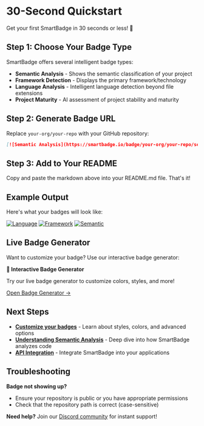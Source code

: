 # 30-Second Quickstart

Get your first SmartBadge in 30 seconds or less! 🚀

## Step 1: Choose Your Badge Type

SmartBadge offers several intelligent badge types:

- **Semantic Analysis** - Shows the semantic classification of your project
- **Framework Detection** - Displays the primary framework/technology
- **Language Analysis** - Intelligent language detection beyond file extensions
- **Project Maturity** - AI assessment of project stability and maturity

## Step 2: Generate Badge URL

Replace `your-org/your-repo` with your GitHub repository:

```markdown
[![Semantic Analysis](https://smartbadge.io/badge/your-org/your-repo/semantic.svg)](https://smartbadge.io)
```

## Step 3: Add to Your README

Copy and paste the markdown above into your README.md file. That's it!

## Example Output

Here's what your badges will look like:

[![Language](https://smartbadge.io/badge/facebook/react/language.svg)](https://smartbadge.io)
[![Framework](https://smartbadge.io/badge/facebook/react/framework.svg)](https://smartbadge.io)
[![Semantic](https://smartbadge.io/badge/facebook/react/semantic.svg)](https://smartbadge.io)

## Live Badge Generator

Want to customize your badge? Use our interactive badge generator:

<div className="interactive-example">
  <p><strong>🎨 Interactive Badge Generator</strong></p>
  <p>Try our live badge generator to customize colors, styles, and more!</p>
  <a href="../interactive/badge-generator" className="smartbadge-button">
    Open Badge Generator →
  </a>
</div>

## Next Steps

- **[Customize your badges](../guides/badge-customization)** - Learn about styles, colors, and advanced options
- **[Understanding Semantic Analysis](../guides/semantic-analysis)** - Deep dive into how SmartBadge analyzes code
- **[API Integration](../api/overview)** - Integrate SmartBadge into your applications

## Troubleshooting

**Badge not showing up?** 
- Ensure your repository is public or you have appropriate permissions
- Check that the repository path is correct (case-sensitive)

**Need help?** Join our [Discord community](https://discord.gg/smartbadge) for instant support!